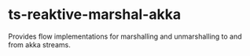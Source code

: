 ts-reaktive-marshal-akka
========================

Provides flow implementations for marshalling and unmarshalling to and from akka streams.
